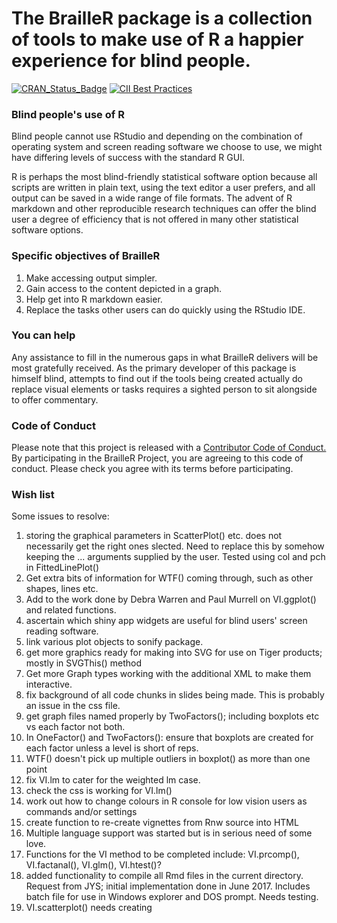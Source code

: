 # The BrailleR package is a collection of tools to make use of R a happier experience for blind people.

[![CRAN_Status_Badge](http://www.r-pkg.org/badges/version/BrailleR)](https://cran.r-project.org/package=BrailleR)  [![CII Best Practices](https://bestpractices.coreinfrastructure.org/projects/2060/badge)](https://bestpractices.coreinfrastructure.org/projects/2060)



### Blind people's use of R

Blind people cannot use RStudio and depending on the combination of operating system and screen reading software we choose to use, we might have differing levels of success with the standard R GUI.

R is perhaps the most blind-friendly statistical software option because all scripts are written in plain text, using the text editor a user prefers, and all output can be saved in a wide range of file formats. The advent of R markdown and other reproducible research techniques can offer the blind user a degree of efficiency that is not offered in many other statistical software options.


###  Specific objectives of BrailleR

1. Make accessing output simpler.
2. Gain access to the content depicted in a graph.
3. Help get into R markdown easier.
5. Replace the tasks other users can do quickly using the RStudio IDE.

### You can help

Any assistance to fill in the numerous gaps in what BrailleR delivers will be most gratefully received. As the primary developer of this package is himself blind, attempts to find out if the tools being created actually do replace visual elements or tasks requires a sighted person to sit alongside to offer commentary.

### Code of Conduct

Please note that this project is released with a [Contributor Code of Conduct.](CONDUCT.md)
By participating in the BrailleR Project, you are agreeing to this code of conduct. Please check you agree with its terms before participating.

### Wish list

Some issues to resolve:

1. storing the graphical parameters in ScatterPlot() etc. does not necessarily get the right ones slected. Need to replace this by somehow keeping the ... arguments supplied by the user. Tested using col and pch in FittedLinePlot()
2. Get extra bits of information for WTF() coming through, such as other shapes, lines etc.
1. Add to the work done by Debra Warren and Paul Murrell on VI.ggplot()  and related functions.
2. ascertain which shiny app widgets are useful for blind users' screen reading software.
3. link various plot objects to sonify package.
2. get more graphics ready for making into SVG for use on Tiger products; mostly in SVGThis() method
3. Get more Graph types working with the additional XML to make them interactive.
1. fix background of all code chunks in slides being made. This is probably an issue in the css file.
2. get graph files named properly by TwoFactors(); including  boxplots etc vs each factor not both.
3. In OneFactor() and TwoFactors(): ensure that boxplots are created for each factor unless a level is short of reps.
4. WTF() doesn't pick up multiple outliers in boxplot() as more than one point
6. fix VI.lm to cater for the weighted lm case.
4. check the css is working for VI.lm()
5. work out how to change colours in R console for low vision users as commands and/or settings 
6. create function to re-create vignettes from Rnw source into HTML
5. Multiple language support was started but is in serious need of some love.
7. Functions for the VI method to be completed include: VI.prcomp(), VI.factanal(), VI.glm(), VI.htest()?
4. added functionality to compile all Rmd files in the current directory. Request from JYS; initial implementation done in June 2017. Includes batch file for use in Windows explorer and DOS prompt. Needs testing.
5. VI.scatterplot() needs creating



